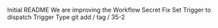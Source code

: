 Initial README
We are improving the Workflow
Secret Fix
Set Trigger to dispatch
Trigger Type
git add / tag / 35-2